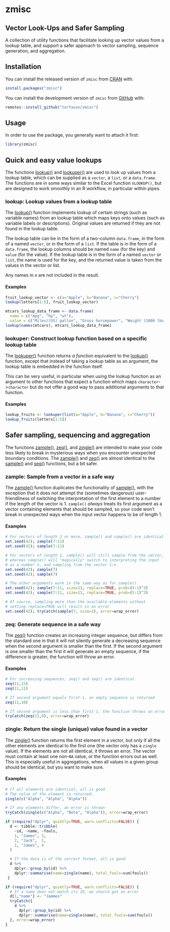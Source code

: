 zmisc
================

<!-- README.md is generated from README.Rmd -->
<!-- badges: start -->
<!-- badges: end -->

## Vector Look-Ups and Safer Sampling

A collection of utility functions that facilitate looking up vector
values from a lookup table, and support a safer approach to vector
sampling, sequence generation, and aggregation.

## Installation

You can install the released version of `zmisc` from
[CRAN](https://cran.r-project.org/package=zmisc) with:

``` r
install.packages("zmisc")
```

You can install the development version of `zmisc` from
[GitHub](https://github.com/torfason/zmisc) with:

``` r
remotes::install_github("torfason/zmisc")
```

## Usage

In order to use the package, you generally want to attach it first:

``` r
library(zmisc)
```

## Quick and easy value lookups

The functions
[lookup()](https://torfason.github.io/zmisc/reference/lookup.html) and
[lookuper()](https://torfason.github.io/zmisc/reference/lookuper.html)
are used to look up values from a lookup table, which can be supplied as
a `vector`, a `list`, or a `data.frame`. The functions are in some ways
similar to the Excel function `VLOOKUP()`, but are designed to work
smoothly in an R workflow, in particular within pipes.

### lookup: Lookup values from a lookup table

The [lookup()](https://torfason.github.io/zmisc/reference/lookup.html)
function implements lookup of certain strings (such as variable names)
from an lookup table which maps keys onto values (such as variable
labels or descriptions). Original values are returned if they are not
found in the lookup table.

The lookup table can be in the form of a two-column `data.frame`, in the
form of a named `vector`, or in the form of a `list`. If the table is in
the form of a `data.frame`, the lookup columns should be named `name`
(for the key) and `value` (for the value). If the lookup table is in the
form of a named `vector` or `list`, the name is used for the key, and
the returned value is taken from the values in the vector or list.

Any names in x are not included in the result.

#### Examples

``` r
fruit_lookup_vector <- c(a="Apple", b="Banana", c="Cherry")
lookup(letters[1:5], fruit_lookup_vector)

mtcars_lookup_data_frame <- data.frame(
  name = c("mpg", "hp", "wt"),
  value = c("Miles/(US) gallon", "Gross horsepower", "Weight (1000 lbs)"))
lookup(names(mtcars), mtcars_lookup_data_frame)
```

### lookuper: Construct lookup function based on a specific lookup table

The
[lookuper()](https://torfason.github.io/zmisc/reference/lookuper.html)
function returns *a function* equivalent to the
[lookup()](https://torfason.github.io/zmisc/reference/lookup.html)
function, except that instead of taking a lookup table as an argument,
the lookup table is embedded in the function itself.

This can be very useful, in particular when using the lookup function as
an argument to other functions that expect a function which maps
`character`->`character` but do not offer a good way to pass additional
arguments to that function.

#### Examples

``` r
lookup_fruits <- lookuper(list(a="Apple", b="Banana", c="Cherry"))
lookup_fruits(letters[1:5])
```

## Safer sampling, sequencing and aggregation

The functions
[zample()](https://torfason.github.io/zmisc/reference/zample.html),
[zeq()](https://torfason.github.io/zmisc/reference/zeq.html), and
[zingle()](https://torfason.github.io/zmisc/reference/zingle.html) are
intended to make your code less likely to break in mysterious ways when
you encounter unexpected boundary conditions. The
[zample()](https://torfason.github.io/zmisc/reference/zample.html) and
[zeq()](https://torfason.github.io/zmisc/reference/zeq.html) are almost
identical to the
[sample()](https://www.rdocumentation.org/packages/base/versions/3.6.2/topics/sample)
and
[seq()](https://www.rdocumentation.org/packages/base/versions/3.6.2/topics/seq)
functions, but a bit safer.

### zample: Sample from a vector in a safe way

The [zample()](https://torfason.github.io/zmisc/reference/zample.html)
function duplicates the functionality of
[sample()](https://www.rdocumentation.org/packages/base/versions/3.6.2/topics/sample),
with the exception that it does not attempt the (sometimes dangerous)
user-friendliness of switching the interpretation of the first element
to a number if the length of the vector is 1. `zample()` *always* treats
its first argument as a vector containing elements that should be
sampled, so your code won’t break in unexpected ways when the input
vector happens to be of length 1.

#### Examples

``` r
# For vectors of length 2 or more, zample() and sample() are identical
set.seed(42); zample(7:11)
set.seed(42); sample(7:11)

# For vectors of length 1, zample() will still sample from the vector,
# whereas sample() will "magically" switch to interpreting the input
# as a number n, and sampling from the vector 1:n.
set.seed(42); zample(7)
set.seed(42); sample(7)

# The other arguments work in the same way as for sample()
set.seed(42); zample(7:11, size=13, replace=TRUE, prob=(5:1)^3)
set.seed(42); sample(7:11, size=13, replace=TRUE, prob=(5:1)^3)

# Of course, sampling more than the available elements without
# setting replace=TRUE will result in an error
set.seed(42); tryCatch(zample(7, size=2), error=wrap_error)
```

### zeq: Generate sequence in a safe way

The [zeq()](https://torfason.github.io/zmisc/reference/zeq.html)
function creates an increasing integer sequence, but differs from the
standard one in that it will not silently generate a decreasing sequence
when the second argument is smaller than the first. If the second
argument is one smaller than the first it will generate an empty
sequence, if the difference is greater, the function will throw an
error.

#### Examples

``` r
# For increasing sequences, zeq() and seq() are identical
zeq(11,15)
zeq(11,11)

# If second argument equals first-1, an empty sequence is returned
zeq(11,10)

# If second argument is less than first-1, the function throws an error
tryCatch(zeq(11,9), error=wrap_error)
```

### zingle: Return the single (unique) value found in a vector

The [zingle()](https://torfason.github.io/zmisc/reference/zingle.html)
function returns the first element in a vector, but only if all the
other elements are identical to the first one (the vector only has a
`zingle` value). If the elements are not all identical, it throws an
error. The vector must contain at least one non-`NA` value, or the
function errors out as well. This is especially useful in aggregations,
when all values in a given group should be identical, but you want to
make sure.

#### Examples

``` r
# If all elements are identical, all is good.
# The value of the element is returned.
zingle(c("Alpha", "Alpha", "Alpha"))

# If any elements differ, an error is thrown
tryCatch(zingle(c("Alpha", "Beta", "Alpha")), error=wrap_error)

if (require("dplyr", quietly=TRUE, warn.conflicts=FALSE)) {
  d <- tibble::tribble(
    ~id, ~name, ~fouls,
    1, "James", 3,
    2, "Jack",  2,
    1, "James", 4
  )

  # If the data is of the correct format, all is good
  d %>%
    dplyr::group_by(id) %>%
    dplyr::summarise(name=zingle(name), total_fouls=sum(fouls))
 }

if (require("dplyr", quietly=TRUE, warn.conflicts=FALSE)) {
  # If a name does not match its ID, we should get an error
  d[1,"name"] <- "Jammes"
  tryCatch({
    d %>%
      dplyr::group_by(id) %>%
      dplyr::summarise(name=zingle(name), total_fouls=sum(fouls))
  }, error=wrap_error)
}
```
